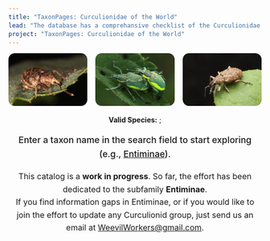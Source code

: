 ```yaml
---
title: "TaxonPages: Curculionidae of the World"
lead: "The database has a comprehansive checklist of the Curculionidae. So far, the effort has been dedicated to the subfamily Entiminae."
project: "TaxonPages: Curculionidae of the World"
---
```

<div style="display: flex; justify-content: center; gap: 1rem;">
  <a href="https://curculionidae.github.io/taxa/#/otus/723601/overview">
    <img src="../public/images/otiorhynchus_carinatopunctatus_500.png" 
         alt="Otiorhynchus (Nihus) carinatopunctatus (Retzius, 1783). Photo by Jakob Jilg">
  </a>
  <a href="https://curculionidae.github.io/taxa/#/otus/729972/overview">
    <img src="../public/images/chlorophanus_viridis_500.png" 
         alt="Chlorophanus viridis (Linnaeus, 1758). Photo by Jakob Jilg">
  </a>
  <a href="https://curculionidae.github.io/taxa/#/otus/718330/overview">
    <img src="../public/images/exophtalmus_triangulifer_500.png" 
         alt="Exophthalmus triangulifer Champion, 1911. Photo by Jakob Jilg">
  </a>
</div>


  <div style="text-align: center; margin-top: 1rem;">
    <span style="font-weight: 700;">Valid Species:</span> <ValidSpeciesCount/>; 
    <ProjectStats :data="['Taxon names', 'Collection objects', 'Images', 'Biological associations']" class="capitalize"></ProjectStats>
  </div>
</div>

<div class="mx-auto flex flex-col items-center mt-6 sm:mt-10 w-full ">
      <autocomplete-otu class="w-full sm:w-96 text-base-content ml-2 sm:ml-0" placeholder="Search by taxon name" autofocus/>
</div>

<div style="text-align: center; margin: 0 auto; line-height: 1.6;">
  <p style="font-weight: 500; font-size: 1.1rem;">
    Enter a taxon name in the search field to start exploring (e.g., <a href="https://curculionidae.github.io/taxa/#/otus/712818/overview">Entiminae</a>).
  </p>
  <p style="font-size: 1rem;">
    This catalog is a <strong>work in progress</strong>. So far, the effort has been dedicated to the subfamily <strong>Entiminae</strong>.<br> 
    If you find information gaps in Entiminae, or if you would like to join the effort to update any Curculionid group, 
    just send us an email at 
    <a href="mailto:WeevilWorkers@gmail.com" style="text-decoration: underline;">WeevilWorkers@gmail.com</a>.
  </p>
